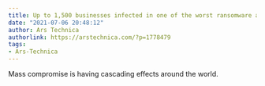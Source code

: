 ```yaml
---
title: Up to 1,500 businesses infected in one of the worst ransomware attacks ever
date: "2021-07-06 20:48:12"
author: Ars Technica
authorlink: https://arstechnica.com/?p=1778479
tags:
- Ars-Technica
---
```

Mass compromise is having cascading effects around the world.